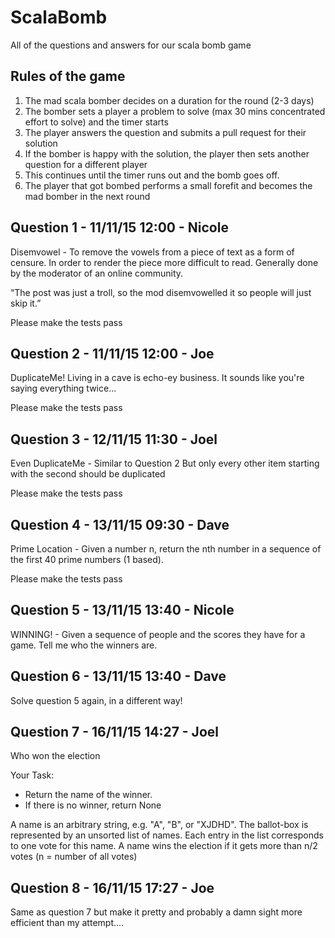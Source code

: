 ScalaBomb
===========

All of the questions and answers for our scala bomb game

Rules of the game
-----------------

1. The mad scala bomber decides on a duration for the round (2-3 days)
2. The bomber sets a player a problem to solve (max 30 mins concentrated effort to solve) and the timer starts
3. The player answers the question and submits a pull request for their solution
4. If the bomber is happy with the solution, the player then sets another question for a different player
5. This continues until the timer runs out and the bomb goes off.
6. The player that got bombed performs a small forefit and becomes the mad bomber in the next round


Question 1 - 11/11/15 12:00 - Nicole
---------------------------
Disemvowel - To remove the vowels from a piece of text as a form of censure. In order to render the piece more difficult to read. Generally done by the moderator of an online community.

“The post was just a troll, so the mod disemvowelled it so people will just skip it.”

Please make the tests pass

Question 2 - 11/11/15 12:00 - Joe
---------------------------
DuplicateMe! Living in a cave is echo-ey business.  It sounds like you're saying everything twice...

Please make the tests pass

Question 3 - 12/11/15 11:30 - Joel
---------------------------
Even DuplicateMe - Similar to Question 2 But only every other item starting with the second should be duplicated

Please make the tests pass

Question 4 - 13/11/15 09:30 - Dave
---------------------------
Prime Location - Given a number n, return the nth number in a sequence of the first 40 prime numbers (1 based).

Please make the tests pass

Question 5 - 13/11/15 13:40 - Nicole
---------------------------
WINNING! - Given a sequence of people and the scores they have for a game.  Tell me who the winners are.

Question 6 - 13/11/15 13:40 - Dave
---------------------------
Solve question 5 again, in a different way!

Question 7 - 16/11/15 14:27 - Joel
---------------------------
Who won the election

Your Task:
- Return the name of the winner.
- If there is no winner, return None

A name is an arbitrary string, e.g. "A", "B", or "XJDHD".
The ballot-box is represented by an unsorted list of names. 
Each entry in the list corresponds to one vote for this name. 
A name wins the election if it gets more than n/2 votes (n = number of all votes)

Question 8 - 16/11/15 17:27 - Joe
----------------------------------

Same as question 7 but make it pretty and probably a damn sight more efficient than my attempt....